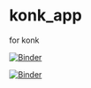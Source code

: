# konk_app
 for konk
 
[![Binder](https://mybinder.org/badge_logo.svg)](https://mybinder.org/v2/gh/Yoonsen/konk_app/main?filepath=conc_voila_demo.ipynb)

[![Binder](https://mybinder.org/badge_logo.svg)](https://mybinder.org/v2/gh/Yoonsen/konk_app/HEAD?filepath=voila%2Frender%2Fconc_voila_demo.ipynb)

